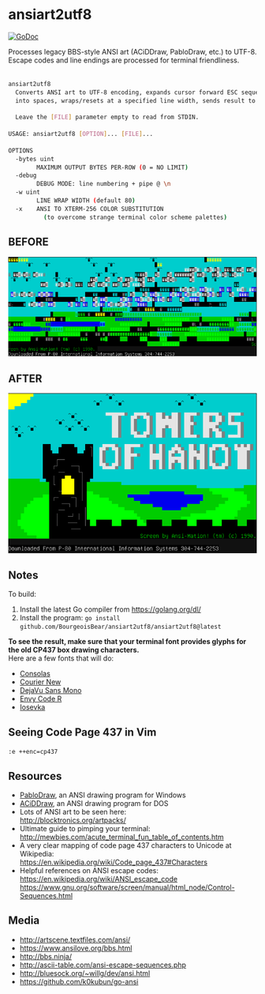 # ansiart2utf8

[![GoDoc](https://godoc.org/github.com/BourgeoisBear/ansiart2utf8?status.png)](http://godoc.org/github.com/BourgeoisBear/ansiart2utf8)

Processes legacy BBS-style ANSI art (ACiDDraw, PabloDraw, etc.) to UTF-8.<br/>
Escape codes and line endings are processed for terminal friendliness.

```sh

ansiart2utf8
  Converts ANSI art to UTF-8 encoding, expands cursor forward ESC sequences
  into spaces, wraps/resets at a specified line width, sends result to STDOUT.

  Leave the [FILE] parameter empty to read from STDIN.

USAGE: ansiart2utf8 [OPTION]... [FILE]...

OPTIONS
  -bytes uint
        MAXIMUM OUTPUT BYTES PER-ROW (0 = NO LIMIT)
  -debug
        DEBUG MODE: line numbering + pipe @ \n
  -w uint
        LINE WRAP WIDTH (default 80)
  -x    ANSI TO XTERM-256 COLOR SUBSTITUTION
          (to overcome strange terminal color scheme palettes)

```

## BEFORE
![Before ansiart2utf8 processing][imgBefore]

## AFTER
![After ansiart2utf8 processing][imgAfter]

[imgBefore]: docs/before.png "ANSI in Terminal Before Processing"
[imgAfter]: docs/after.png "ANSI in Terminal After Processing"

## Notes

To build:

1. Install the latest Go compiler from https://golang.org/dl/
2. Install the program: `go install github.com/BourgeoisBear/ansiart2utf8/ansiart2utf8@latest`

**To see the result, make sure that your terminal font provides glyphs for the old CP437 box drawing characters.**<br/>Here are a few fonts that will do:

- [Consolas](https://en.wikipedia.org/wiki/Consolas)
- [Courier New](https://www.microsoft.com/typography/fonts/family.aspx?FID=10)
- [DejaVu Sans Mono](https://github.com/dejavu-fonts/dejavu-fonts)
- [Envy Code R](https://damieng.com/blog/2008/05/26/envy-code-r-preview-7-coding-font-released)
- [Iosevka](https://be5invis.github.io/Iosevka/)

## Seeing Code Page 437 in Vim

`:e ++enc=cp437`

## Resources

- [PabloDraw](http://picoe.ca/products/pablodraw/), an ANSI drawing program for Windows
- [ACiDDraw](http://www.acid.org/apps/apps.html), an ANSI drawing program for DOS
- Lots of ANSI art to be seen here:<br/>http://blocktronics.org/artpacks/
- Ultimate guide to pimping your terminal:<br/>http://mewbies.com/acute_terminal_fun_table_of_contents.htm
- A very clear mapping of code page 437 characters to Unicode at Wikipedia:<br/>
  https://en.wikipedia.org/wiki/Code_page_437#Characters
- Helpful references on ANSI escape codes:<br/>
  https://en.wikipedia.org/wiki/ANSI_escape_code<br/>
  https://www.gnu.org/software/screen/manual/html_node/Control-Sequences.html

## Media

- http://artscene.textfiles.com/ansi/
- https://www.ansilove.org/bbs.html
- http://bbs.ninja/
- http://ascii-table.com/ansi-escape-sequences.php
- http://bluesock.org/~willg/dev/ansi.html
- https://github.com/k0kubun/go-ansi
